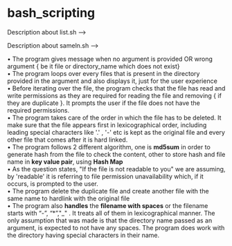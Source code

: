 
  
<h1 class="code-line" data-line-start=0 data-line-end=1 ><a id="bash_scripting_0"></a>bash_scripting</h1>
<p >Description about list.sh</a> --&gt;</p>
<p > Description about sameln.sh</a> --&gt;</p>
<p class="has-line-data" data-line-start="6" data-line-end="13">•   The program gives message when no argument is provided OR wrong argument { be it file or directory_name which does not exist}<br>
•   The program loops over every files that is present in the directory provided in the argument and also displays it, just for the user experience<br>
•   Before iterating over the file, the program checks that the file has read and write permissions as they are required for reading the file and removing { if they are duplicate }. It prompts the user if the file does not have the required permissions.<br>
•   The program takes care of the order in which the file has to be deleted. It make sure that the file appears first in lexicographical order, including leading special characters like '.' , '-' etc is kept as the original file and every other file that comes after it is hard linked.<br>
•   The program follows 2 different algorithm, one is <strong>md5sum</strong> in order to generate hash from the file to check the content, other to store hash and file name in <strong>key value pair</strong>, using <strong>Hash Map</strong><br>
•   As the question states, "If the file is not readable to you" we are assuming, by 'readable' it is referring to file permission unavailability which, if it occurs, is prompted to the user. <br>
•   The program delete the duplicate file and create another file with the same name to hardlink with the original file<br>
•   The program also <strong>handles</strong> the <strong>filename with spaces</strong> or the filename starts with “-”, “*”,&quot;_&quot; . It treats all of them in lexicographical manner. The only assumption that was made is that the directory name passed as an argument, is expected to not have any spaces. The program does work with the directory having special characters in their name.


